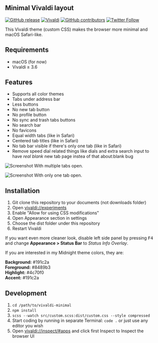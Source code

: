 ## Minimal Vivaldi layout

[![GitHub release](https://img.shields.io/github/tag/ronilaukkarinen/vivaldi-minimal.svg?style=flat-square)](https://github.com/ronilaukkarinen/vivaldi-minimal/releases) [![Vivaldi](https://img.shields.io/badge/tested%20with%20vivaldi-3.6-green.svg?style=flat-square)](https://github.com/ronilaukkarinen/vivaldi-minimal) 
[![GitHub contributors](https://img.shields.io/github/contributors/ronilaukkarinen/vivaldi-minimal.svg?style=flat-square)](https://github.com/ronilaukkarinen/weed/graphs/contributors) 
[![Twitter Follow](https://img.shields.io/twitter/follow/rolle.svg?style=social&label=Follow)](https://twitter.com/rolle)

This Vivaldi theme (custom CSS) makes the browser more minimal and macOS Safari-like.


## Requirements

- macOS (for now)
- Vivaldi ≥ 3.6

## Features

- Supports all color themes
- Tabs under address bar
- Less buttons
- No new tab button
- No profile button
- No sync and trash tabs buttons
- No search bar
- No favicons
- Equal width tabs (like in Safari)
- Centered tab titles (like in Safari)
- No tab bar visible if there's only one tab (like in Safari)
- Remove speed dial related things like dials and extra search input to have _real blank_ new tab page instea of that about:blank bug

![Screenshot](https://i.imgur.com/8FWwGPD.png "Screenshot with only 1 tab")
With multiple tabs open.

![Screenshot](https://i.imgur.com/WEs5l8F.png "Screenshot with multiple tabs")
With only one tab open.

## Installation

1. Git clone this repository to your documents (not downloads folder)
2. Open [vivaldi://experiments](vivaldi://experiments)
3. Enable "Allow for using CSS modifications"
4. Open Appearance section in settings
5. Choose the dist folder under this repository
6. Restart Vivaldi

If you want even more cleaner look, disable left side panel by pressing <kbd>F4</kbd> and change **Appearance > Status Bar** to _Status Info Overlay_.

If you are interested in my Midnight theme colors, they are:

**Background:** #191c2a<br>
**Foreground:** #8489b3<br>
**Highlight:** #4c70f0<br>
**Accent:** #191c2a

## Development

1. `cd /path/to/vivaldi-minimal`
2. `npm install`
3. `scss --watch src/custom.scss:dist/custom.css --style compressed`
4. Start coding by running in separate Terminal: `code .` or just use any editor you wish
5. Open [vivaldi://inspect/#apps](vivaldi://inspect/#apps) and click first Inspect to Inspect the browser UI

